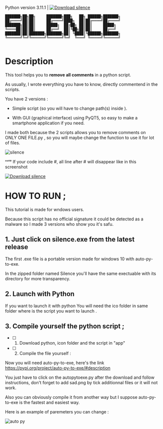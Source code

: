 Python version 3.11.1 | [![Download silence](https://img.shields.io/sourceforge/dm/comments-remover.svg)](https://sourceforge.net/projects/comments-remover/files/latest/download)

```
███████╗██╗██╗     ███████╗███╗   ██╗ ██████╗███████╗
██╔════╝██║██║     ██╔════╝████╗  ██║██╔════╝██╔════╝
███████╗██║██║     █████╗  ██╔██╗ ██║██║     █████╗  
╚════██║██║██║     ██╔══╝  ██║╚██╗██║██║     ██╔══╝  
███████║██║███████╗███████╗██║ ╚████║╚██████╗███████╗
╚══════╝╚═╝╚══════╝╚══════╝╚═╝  ╚═══╝ ╚═════╝╚══════╝
                                                     
```

# Description

This tool helps you to **remove all comments** in a python script.

As usually, I wrote everything you have to know, directly commentend in the scripts.

You have 2 versions :

* Simple script (so you will have to change path(s) inside ).

* With GUI (graphical interface) using PyQT5, so easy to make a smartphone application if you need.


I made both because the 2 scripts allows you to remove comments on ONLY ONE FILE.py , so you will maybe change the function to use it for lot of files.

![silence](https://user-images.githubusercontent.com/92639080/215332222-3cbc2338-0307-4f4e-9338-43d97619ef23.jpg)

ⁿᵒᵗᵉ If your code include #, all line after # will disappear like in this screenshot

[![Download silence](https://a.fsdn.com/con/app/sf-download-button)](https://sourceforge.net/projects/comments-remover/files/latest/download)

# HOW TO RUN ;

This tutorial is made for wndows users.

Because this script has no official signature it could be detected as a malware so I made 3 versions who show you it's safu.


## 1. Just click on silence.exe from the latest release

The first .exe file is a portable version made for windows 10 with auto-py-to-exe.

In the zipped folder named Silence you'll have the same exectuable with its directory for more transparency.

## 2. Launch with Python

If you want to launch it with python You will need the ico folder in same folder where is the script you want to launch .


## 3. Compile yourself the python script ;

- [ ] 1. Download python, icon folder and the script in "app"

- [ ] 2. Compile the file yourself :

Now you will need auto-py-to-exe, here's the link https://pypi.org/project/auto-py-to-exe/#description

You just have to click on the autopytoexe.py after the download and follow instructions, don't forget to add sad.png by tick additionnal files or it will not work.

Also you can obviously compile it from another way but I suppose auto-py-to-exe is the fastest and easiest way.

Here is an example of paremeters you can change :

![auto py](https://user-images.githubusercontent.com/92639080/215331495-60d5ec54-6e7c-482c-8cf4-40b4fce34372.jpg)



